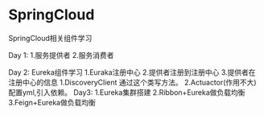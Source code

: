 # SpringCloud
SpringCloud相关组件学习

Day 1:
  1.服务提供者
  2.服务消费者
  
Day 2:
    Eureka组件学习
      1.Euraka注册中心 
      2.提供者注册到注册中心 
      3.提供者在注册中心的信息
        1.DiscoveryClient
          通过这个类写方法。
        2.Actuactor(作用不大)
          配置yml,引入依赖。
Day3:
  	  1.Eureka集群搭建
	  2.Ribbon+Eureka做负载均衡
	  3.Feign+Eureka做负载均衡
          
